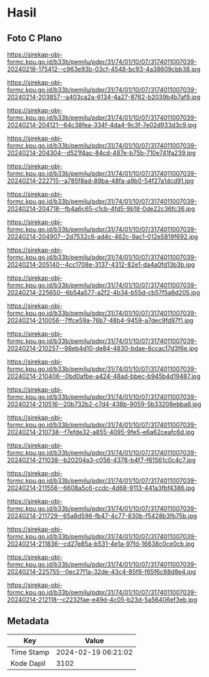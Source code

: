 # Hasil

## Foto C Plano

https://sirekap-obj-formc.kpu.go.id/b33b/pemilu/pdpr/31/74/01/10/07/3174011007039-20240218-175412--c963e93b-03cf-4548-bc93-4a38609cbb38.jpg

https://sirekap-obj-formc.kpu.go.id/b33b/pemilu/pdpr/31/74/01/10/07/3174011007039-20240214-203857--a403ca2a-6134-4a27-8762-b2039b4b7af9.jpg

https://sirekap-obj-formc.kpu.go.id/b33b/pemilu/pdpr/31/74/01/10/07/3174011007039-20240214-204121--64c38fea-334f-4da4-9c3f-7e02d933d3c9.jpg

https://sirekap-obj-formc.kpu.go.id/b33b/pemilu/pdpr/31/74/01/10/07/3174011007039-20240214-204304--d521f4ac-84cd-487e-b75b-710e741fa239.jpg

https://sirekap-obj-formc.kpu.go.id/b33b/pemilu/pdpr/31/74/01/10/07/3174011007039-20240214-222715--a785f8ad-89ba-48fa-a9b0-54f27a1dcd91.jpg

https://sirekap-obj-formc.kpu.go.id/b33b/pemilu/pdpr/31/74/01/10/07/3174011007039-20240214-204718--fb4a6c65-c1cb-4fd5-9b18-0de22c36fc36.jpg

https://sirekap-obj-formc.kpu.go.id/b33b/pemilu/pdpr/31/74/01/10/07/3174011007039-20240214-204907--2d7532c6-ad4c-462c-9ac1-012e5819f692.jpg

https://sirekap-obj-formc.kpu.go.id/b33b/pemilu/pdpr/31/74/01/10/07/3174011007039-20240214-205140--4cc1708e-3137-4312-82e1-da4a0fd13b3b.jpg

https://sirekap-obj-formc.kpu.go.id/b33b/pemilu/pdpr/31/74/01/10/07/3174011007039-20240214-225650--6b54a577-a2f2-4b34-b55d-cb57f5a8d205.jpg

https://sirekap-obj-formc.kpu.go.id/b33b/pemilu/pdpr/31/74/01/10/07/3174011007039-20240214-210056--7ffce59a-76b7-48b4-9459-a7dec9fd97f1.jpg

https://sirekap-obj-formc.kpu.go.id/b33b/pemilu/pdpr/31/74/01/10/07/3174011007039-20240214-210257--98eb4d10-de84-4830-bdae-8ccac17d3f6e.jpg

https://sirekap-obj-formc.kpu.go.id/b33b/pemilu/pdpr/31/74/01/10/07/3174011007039-20240214-210406--0bd0afbe-a424-48ad-bbec-b945b4d19487.jpg

https://sirekap-obj-formc.kpu.go.id/b33b/pemilu/pdpr/31/74/01/10/07/3174011007039-20240214-210516--20b732b2-c7d4-438b-9059-5b33208ebba6.jpg

https://sirekap-obj-formc.kpu.go.id/b33b/pemilu/pdpr/31/74/01/10/07/3174011007039-20240214-210738--f7efde32-a855-4095-9fe5-e6a62ceafc6d.jpg

https://sirekap-obj-formc.kpu.go.id/b33b/pemilu/pdpr/31/74/01/10/07/3174011007039-20240214-211038--b20204a3-c056-4378-b4f7-f61561c0c4c7.jpg

https://sirekap-obj-formc.kpu.go.id/b33b/pemilu/pdpr/31/74/01/10/07/3174011007039-20240214-211556--6608a5c6-ccdc-4d68-9113-441a3fbf4386.jpg

https://sirekap-obj-formc.kpu.go.id/b33b/pemilu/pdpr/31/74/01/10/07/3174011007039-20240214-211729--65a8d598-fb47-4c77-830b-f5428b3fb75b.jpg

https://sirekap-obj-formc.kpu.go.id/b33b/pemilu/pdpr/31/74/01/10/07/3174011007039-20240214-211836--cd27e85a-b531-4e1a-97fd-16638c0ce0cb.jpg

https://sirekap-obj-formc.kpu.go.id/b33b/pemilu/pdpr/31/74/01/10/07/3174011007039-20240214-225755--0ec27f1a-32de-43c4-85f9-f65f6c88d8e4.jpg

https://sirekap-obj-formc.kpu.go.id/b33b/pemilu/pdpr/31/74/01/10/07/3174011007039-20240214-212118--c2232fae-e49d-4c05-b23d-5a56406ef3eb.jpg


## Metadata

| Key        | Value               |
| ---------- | ------------------- |
| Time Stamp | 2024-02-19 06:21:02 |
| Kode Dapil | 3102                |



